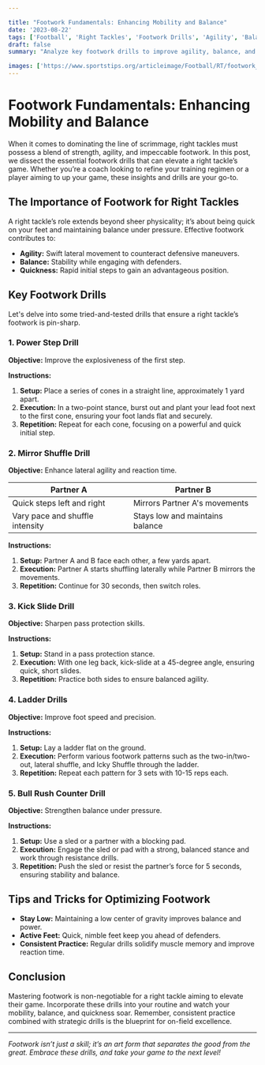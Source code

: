 ```yaml
---

title: "Footwork Fundamentals: Enhancing Mobility and Balance"
date: '2023-08-22'
tags: ['Football', 'Right Tackles', 'Footwork Drills', 'Agility', 'Balance', 'Quickness', 'Coaching', 'Player Development', 'Training']
draft: false
summary: "Analyze key footwork drills to improve agility, balance, and quickness for right tackles."

images: ['https://www.sportstips.org/articleimage/Football/RT/footwork_fundamentals_enhancing_mobility_and_balance.webp']
---
```


# Footwork Fundamentals: Enhancing Mobility and Balance

When it comes to dominating the line of scrimmage, right tackles must possess a blend of strength, agility, and impeccable footwork. In this post, we dissect the essential footwork drills that can elevate a right tackle’s game. Whether you’re a coach looking to refine your training regimen or a player aiming to up your game, these insights and drills are your go-to.

## The Importance of Footwork for Right Tackles

A right tackle’s role extends beyond sheer physicality; it’s about being quick on your feet and maintaining balance under pressure. Effective footwork contributes to:

- **Agility:** Swift lateral movement to counteract defensive maneuvers.
- **Balance:** Stability while engaging with defenders.
- **Quickness:** Rapid initial steps to gain an advantageous position.

## Key Footwork Drills

Let's delve into some tried-and-tested drills that ensure a right tackle’s footwork is pin-sharp.

### 1. Power Step Drill

**Objective:** Improve the explosiveness of the first step.

**Instructions:**
1. **Setup:** Place a series of cones in a straight line, approximately 1 yard apart.
2. **Execution:** In a two-point stance, burst out and plant your lead foot next to the first cone, ensuring your foot lands flat and securely.
3. **Repetition:** Repeat for each cone, focusing on a powerful and quick initial step.

### 2. Mirror Shuffle Drill

**Objective:** Enhance lateral agility and reaction time.

| **Partner A** | **Partner B** |
|---------------|---------------|
| Quick steps left and right | Mirrors Partner A's movements |
| Vary pace and shuffle intensity | Stays low and maintains balance |

**Instructions:**
1. **Setup:** Partner A and B face each other, a few yards apart.
2. **Execution:** Partner A starts shuffling laterally while Partner B mirrors the movements.
3. **Repetition:** Continue for 30 seconds, then switch roles.

### 3. Kick Slide Drill

**Objective:** Sharpen pass protection skills.

**Instructions:**
1. **Setup:** Stand in a pass protection stance.
2. **Execution:** With one leg back, kick-slide at a 45-degree angle, ensuring quick, short slides.
3. **Repetition:** Practice both sides to ensure balanced agility.

### 4. Ladder Drills

**Objective:** Improve foot speed and precision.

**Instructions:**
1. **Setup:** Lay a ladder flat on the ground.
2. **Execution:** Perform various footwork patterns such as the two-in/two-out, lateral shuffle, and Icky Shuffle through the ladder.
3. **Repetition:** Repeat each pattern for 3 sets with 10-15 reps each.

### 5. Bull Rush Counter Drill

**Objective:** Strengthen balance under pressure.

**Instructions:**
1. **Setup:** Use a sled or a partner with a blocking pad.
2. **Execution:** Engage the sled or pad with a strong, balanced stance and work through resistance drills.
3. **Repetition:** Push the sled or resist the partner’s force for 5 seconds, ensuring stability and balance.

## Tips and Tricks for Optimizing Footwork

- **Stay Low:** Maintaining a low center of gravity improves balance and power.
- **Active Feet:** Quick, nimble feet keep you ahead of defenders.
- **Consistent Practice:** Regular drills solidify muscle memory and improve reaction time.

## Conclusion

Mastering footwork is non-negotiable for a right tackle aiming to elevate their game. Incorporate these drills into your routine and watch your mobility, balance, and quickness soar. Remember, consistent practice combined with strategic drills is the blueprint for on-field excellence.

---

_Footwork isn’t just a skill; it’s an art form that separates the good from the great. Embrace these drills, and take your game to the next level!_
```